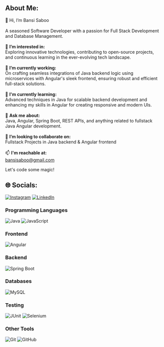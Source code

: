 ## About Me:
👋 Hi, I’m Bansi Saboo<br><br>
A seasoned Software Developer with a passion for Full Stack Development and Database Management.<br><br>
👀 **I’m interested in:** <br>
Exploring innovative technologies, contributing to open-source projects, and continuous learning in the ever-evolving tech landscape.<br><br>
🔭 **I’m currently working:** <br>
On crafting seamless integrations of Java backend logic using microservices with Angular's sleek frontend, ensuring robust and efficient full-stack solutions.<br><br>
🌱 **I'm currently learning:** <br>
Advanced techniques in Java for scalable backend development and enhancing my skills in Angular for creating responsive and modern UIs.<br><br>
💬 **Ask me about:** <br>
Java, Angular, Spring Boot, REST APIs, and anything related to fullstack Java Angular development.<br><br>
💞️ **I’m looking to collaborate on:** <br>
Fullstack Projects in Java backend & Angular frontend<br><br>
📫 **I'm reachable at:** <br>
bansisaboo@gmail.com

Let's code some magic!

## 🌐 Socials: 
[![Instagram](https://img.shields.io/badge/Instagram-%23E4405F.svg?logo=Instagram&logoColor=white)](https://www.instagram.com/bansi_saboo/)
[![LinkedIn](https://img.shields.io/badge/LinkedIn-%230077B5.svg?logo=linkedin&logoColor=white)](https://www.linkedin.com/in/bansi-saboo-93833b152/)

### Programming Languages
![Java](https://img.shields.io/badge/Java-%23ED8B00.svg?&style=for-the-badge&logo=java&logoColor=white)
![JavaScript](https://img.shields.io/badge/JavaScript-%23F7DF1E.svg?&style=for-the-badge&logo=javascript&logoColor=black)

### Frontend
![Angular](https://img.shields.io/badge/Angular-%23DD0031.svg?&style=for-the-badge&logo=angular&logoColor=white)

### Backend
![Spring Boot](https://img.shields.io/badge/Spring_Boot-%236DB33F.svg?&style=for-the-badge&logo=spring-boot&logoColor=white)

### Databases
![MySQL](https://img.shields.io/badge/MySQL-%2300f.svg?&style=for-the-badge&logo=mysql&logoColor=white)

### Testing
![JUnit](https://img.shields.io/badge/JUnit-%25E05D44.svg?&style=for-the-badge&logo=junit&logoColor=white)
![Selenium](https://img.shields.io/badge/Selenium-%234AAE3F.svg?&style=for-the-badge&logo=selenium&logoColor=white)

### Other Tools
![Git](https://img.shields.io/badge/Git-%23F05032.svg?&style=for-the-badge&logo=git&logoColor=white)
![GitHub](https://img.shields.io/badge/GitHub-%23121011.svg?&style=for-the-badge&logo=github&logoColor=white)





